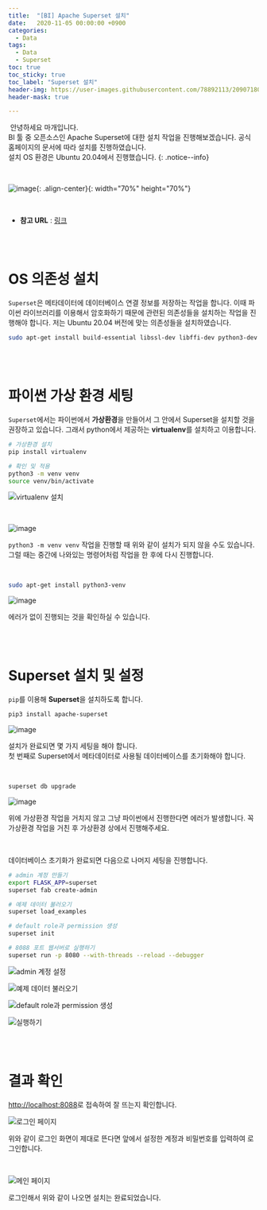 ```yaml
---
title:  "[BI] Apache Superset 설치"
date:   2020-11-05 00:00:00 +0900
categories:
  - Data
tags:
  - Data
  - Superset
toc: true
toc_sticky: true
toc_label: "Superset 설치"
header-img: https://user-images.githubusercontent.com/78892113/209071809-f02c0a94-a658-4671-a563-116f4872a9e1.png
header-mask: true

---
```


&nbsp;안녕하세요 마개입니다.  
BI 툴 중 오픈소스인 Apache Superset에 대한 설치 작업을 진행해보겠습니다. 공식 홈페이지의 문서에 따라 설치를 진행하였습니다.  
설치 OS 환경은 Ubuntu 20.04에서 진행했습니다. 
{: .notice--info}

<br>

![image](https://user-images.githubusercontent.com/78892113/209071809-f02c0a94-a658-4671-a563-116f4872a9e1.png){: .align-center}{: width="70%" height="70%"} 

<br>

* **참고 URL** : <a href="https://superset.apache.org/docs/installation/installing-superset-from-scratch/">링크</a>

<br><br>

# OS 의존성 설치

`Superset`은 메타데이터에 데이터베이스 연결 정보를 저장하는 작업을 합니다. 이때 파이썬 라이브러리를 이용해서 암호화하기 때문에 관련된 의존성들을 설치하는 작업을 진행해야 합니다. 저는 Ubuntu 20.04 버전에 맞는 의존성들을 설치하였습니다. 

```sh
sudo apt-get install build-essential libssl-dev libffi-dev python3-dev python3-pip libsasl2-dev libldap2-dev
```

<br><br>

# 파이썬 가상 환경 세팅

`Superset`에서는 파이썬에서 **가상환경**을 만들어서 그 안에서 Superset을 설치할 것을 권장하고 있습니다. 그래서 python에서 제공하는 **virtualenv**를 설치하고 이용합니다. 

```sh
# 가상환경 설치
pip install virtualenv

# 확인 및 적용
python3 -m venv venv
source venv/bin/activate
```

![virtualenv 설치](https://user-images.githubusercontent.com/78892113/209083774-3d67c43e-4444-4753-b5c8-8615a40d17ee.png)

<br>

![image](https://user-images.githubusercontent.com/78892113/209083787-ed9eff93-8015-434b-b2af-6de0514c3950.png)

`python3 -m venv venv` 작업을 진행할 때 위와 같이 설치가 되지 않을 수도 있습니다. 그럴 때는 중간에 나와있는 명령어처럼 작업을 한 후에 다시 진행합니다.

<br>

```sh
sudo apt-get install python3-venv
```

![image](https://user-images.githubusercontent.com/78892113/209083800-23a7d6ef-698c-48fd-9c2a-c7960d03a171.png)

에러가 없이 진행되는 것을 확인하실 수 있습니다.

<br><br>

# Superset 설치 및 설정

`pip`를 이용해 **Superset**을 설치하도록 합니다.

```sh
pip3 install apache-superset
```

![image](https://user-images.githubusercontent.com/78892113/209083825-bc664607-6262-41b1-bb3b-7064830441ee.png)

설치가 완료되면 몇 가지 세팅을 해야 합니다.  
첫 번째로 Superset에서 메타데이터로 사용될 데이터베이스를 초기화해야 합니다.

<br>

```sh
superset db upgrade
```

![image](https://user-images.githubusercontent.com/78892113/209083845-fc93bc49-c6f6-4db5-8e4f-d8d45c3f19b3.png)

위에 가상환경 작업을 거치지 않고 그냥 파이썬에서 진행한다면 에러가 발생합니다. 꼭 가상환경 작업을 거친 후 가상환경 상에서 진행해주세요.

<br>

데이터베이스 초기화가 완료되면 다음으로 나머지 세팅을 진행합니다.

```sh
# admin 계정 만들기
export FLASK_APP=superset
superset fab create-admin

# 예제 데이터 불러오기
superset load_examples

# default role과 permission 생성
superset init

# 8088 포트 웹서버로 실행하기
superset run -p 8080 --with-threads --reload --debugger
```

![admin 계정 설정](https://user-images.githubusercontent.com/78892113/209083866-e701f3a7-180b-4ed1-8b29-f222854db3b6.png)

![예제 데이터 불러오기](https://user-images.githubusercontent.com/78892113/209083887-ad2ee211-ac0c-403b-aaa8-2a1dfc18325a.png)

![default role과 permission 생성](https://user-images.githubusercontent.com/78892113/209083901-8b40f508-ab49-43b7-b6ee-47e50d6514e8.png)

![실행하기](https://user-images.githubusercontent.com/78892113/209083914-f5442b2f-17d9-42ee-869a-f3d02017c32b.png)

<br><br>

# 결과 확인

<a href="http://localhost:8088">http://localhost:8088</a>로 접속하여 잘 뜨는지 확인합니다.

![로그인 페이지](https://user-images.githubusercontent.com/78892113/209083941-2518094e-af49-46f2-bb51-dffd0ab07b59.png)

위와 같이 로그인 화면이 제대로 뜬다면 앞에서 설정한 계정과 비밀번호를 입력하여 로그인합니다.

<br>

![메인 페이지](https://user-images.githubusercontent.com/78892113/209083957-b6f09069-d704-420d-9318-b0861bf475bc.png)

로그인해서 위와 같이 나오면 설치는 완료되었습니다.